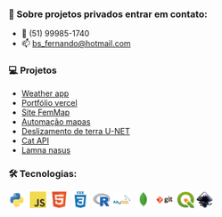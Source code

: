 ### 👋 Sobre projetos privados entrar em contato:
* 📱  (51) 99985-1740
* 📫 bs_fernando@hotmail.com

### :computer: Projetos
* [Weather app](https://github.com/BSFernando/weather-app)
* [Portfólio vercel](https://portfolio-bscode.vercel.app/)
* [Site FemMap](https://site-femmap.vercel.app/)
* [Automação mapas](https://github.com/BSFernando/automa-o-qgis)
* [Deslizamento de terra U-NET](https://github.com/BSFernando/unet-deslizamento)
* [Cat API](https://github.com/BSFernando/Portfolio/tree/main/projeto_api_cat) 
* [Lamna nasus](https://github.com/BSFernando/Portfolio/tree/main/projeto_lamna_nasus)


### :hammer_and_wrench: Tecnologias:
<div>
  <img src="https://github.com/devicons/devicon/blob/master/icons/python/python-original.svg" title="QGIS" alt="Python" width="30" height="30"/>&nbsp;
  <img src="https://github.com/devicons/devicon/blob/master/icons/javascript/javascript-original.svg" title="JavaScript" alt="JavaScript" width="30" height="30"/>&nbsp;
  <img src="https://github.com/devicons/devicon/blob/master/icons/html5/html5-original.svg" title="HTML5" alt="HTML" width="30" height="30"/>&nbsp;
  <img src="https://github.com/devicons/devicon/blob/master/icons/css3/css3-plain-wordmark.svg"  title="CSS3" alt="CSS" width="30" height="30"/>&nbsp;
  <img src="https://github.com/devicons/devicon/blob/master/icons/r/r-original.svg"  title="R" alt="R" width="30" height="30"/>&nbsp;
  <img src="https://github.com/devicons/devicon/blob/master/icons/mysql/mysql-original-wordmark.svg" title="MySQL"  alt="MySQL" width="30" height="30"/>&nbsp;
  <img src="https://github.com/devicons/devicon/blob/master/icons/mongodb/mongodb-original.svg" title="MongoDB"  alt="MongoDB" width="30" height="30"/>&nbsp;
  <img src="https://github.com/devicons/devicon/blob/master/icons/git/git-original-wordmark.svg" title="Git" **alt="Git" width="30" height="30"/>&nbsp;
  <img src="https://github.com/BSFernando/BSFernando/blob/main/qgis-icon64.svg" title="QGIS" **alt="QGIS" width="30" height="30"/>
  <img src="https://github.com/devicons/devicon/blob/master/icons/inkscape/inkscape-original.svg" title="Inkscape" **alt="Inkscape" width="30" height="30"/>&nbsp;
</div>

